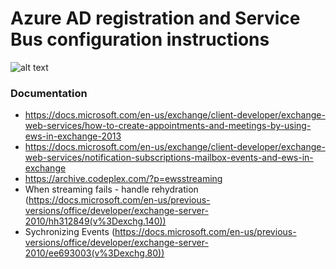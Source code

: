 # Azure AD registration and Service Bus configuration instructions

![alt text](./imgs/app-reg-01-list.png, "Registration Listing")


### Documentation
- https://docs.microsoft.com/en-us/exchange/client-developer/exchange-web-services/how-to-create-appointments-and-meetings-by-using-ews-in-exchange-2013
- https://docs.microsoft.com/en-us/exchange/client-developer/exchange-web-services/notification-subscriptions-mailbox-events-and-ews-in-exchange
- https://archive.codeplex.com/?p=ewsstreaming
- When streaming fails - handle rehydration (https://docs.microsoft.com/en-us/previous-versions/office/developer/exchange-server-2010/hh312849(v%3Dexchg.140))
- Sychronizing Events (https://docs.microsoft.com/en-us/previous-versions/office/developer/exchange-server-2010/ee693003(v%3Dexchg.80))